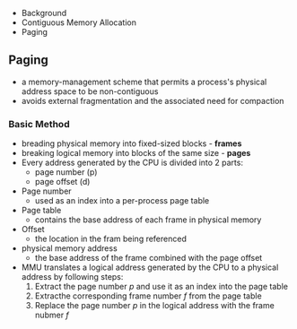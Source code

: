 
* Background
* Contiguous Memory Allocation
* Paging


## Paging
* a memory-management scheme that permits a process's physical address space to be non-contiguous
* avoids external fragmentation and the associated need for compaction

### Basic Method
* breading physical memory into fixed-sized blocks - **frames**
* breaking logical memory into blocks of the same size - **pages**
* Every address generated by the CPU is divided into 2 parts:
	- page number (p)
	- page offset (d)
* Page number
	- used as an index into a per-process page table
* Page table
	- contains the base address of each frame in physical memory
* Offset
	- the location in the fram being referenced 
* physical memory address
	- the base address of the frame combined with the page offset
* MMU translates a logical address generated by the CPU to a physical address by following steps:
	1. Extract the page number *p* and use it as an index into the page table
	2. Extracthe corresponding frame number *f* from the page table
	3. Replace the page number *p* in the logical address with the frame nubmer *f*

